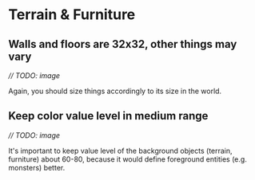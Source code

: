 # Terrain & Furniture

## Walls and floors are 32x32, other things may vary

*// TODO: image*

Again, you should size things accordingly to its size in the world.

## Keep color value level in medium range

*// TODO: image*

It's important to keep value level of the background objects (terrain, furniture) about 60-80, because it would define foreground entities (e.g. monsters) better.
